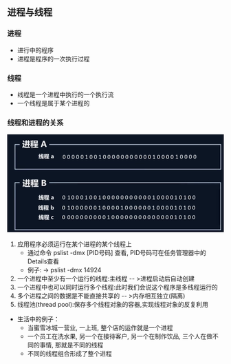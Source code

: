 ## 进程与线程

### 进程
- 进行中的程序
- 进程是程序的一次执行过程

### 线程
- 线程是一个进程中执行的一个执行流
- 一个线程是属于某个进程的

### 线程和进程的关系
![线程和进程的关系](/NodeJS/asset/images/线程和进程的关系.png "线程和进程的关系")

1. 应用程序必须运行在某个进程的某个线程上
   - 通过命令 pslist  -dmx [PID号码] 查看, PID号码可在任务管理器中的Details查看
   - 例子:
      -> pslist  -dmx 14924  
2. 一个进程中至少有一个运行的线程:主线程 -- >进程启动后自动创建
3. 一个进程中也可以同时运行多个线程:此时我们会说这个程序是多线程运行的
4. 多个进程之间的数据是不能直接共享的 -- >内存相互独立(隔离)
5. 线程池(thread pool):保存多个线程对象的容器,实现线程对象的反复利用


- 生活中的例子：
    - 当蜜雪冰城一营业, 一上班, 整个店的运作就是一个进程
    - 一个员工在洗水果, 另一个在接待客户, 另一个在制作饮品, 三个人在做不同的事情, 那就是不同的线程
    - 不同的线程组合形成了整个进程